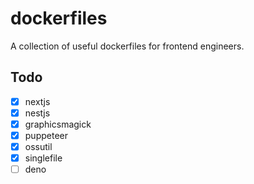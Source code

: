 dockerfiles
===========

A collection of useful dockerfiles for frontend engineers.

## Todo

- [x] nextjs
- [x] nestjs
- [x] graphicsmagick
- [x] puppeteer
- [x] ossutil
- [x] singlefile
- [ ] deno
